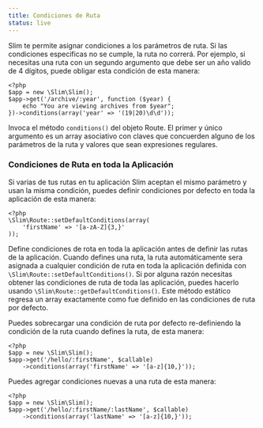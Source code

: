 ```yaml
---
title: Condiciones de Ruta
status: live
---
```


Slim te permite asignar condiciones a los parámetros de ruta. Si las condiciones especificas no se cumple, la ruta 
no correrá. Por ejemplo, si necesitas una ruta con un segundo argumento que debe ser un año valido de 4 dígitos, 
puede obligar esta condición de esta manera:

    <?php
    $app = new \Slim\Slim();
    $app->get('/archive/:year', function ($year) {
        echo "You are viewing archives from $year";
    })->conditions(array('year' => '(19|20)\d\d'));

Invoca el método `conditions()` del objeto Route. El primer y único argumento es un array asociativo con claves 
que concuerden alguno de los parámetros de la ruta y valores que sean expresiones regulares.

### Condiciones de Ruta en toda la Aplicación

Si varias de tus rutas en tu aplicación Slim aceptan el mismo parámetro y usan la misma condición, puedes definir 
condiciones por defecto en toda la aplicación de esta manera:

    <?php
    \Slim\Route::setDefaultConditions(array(
        'firstName' => '[a-zA-Z]{3,}'
    ));

Define condiciones de rota en toda la aplicación antes de definir las rutas de la aplicación. Cuando defines una 
ruta, la ruta automáticamente sera asignada a cualquier condición de ruta en toda la aplicación definida con 
`\Slim\Route::setDefaultConditions()`. Si por alguna razón necesitas obtener las condiciones de ruta de toda las 
aplicación, puedes hacerlo usando `\Slim\Route::getDefaultConditions()`. Este método estático regresa un array 
exactamente como fue definido en las condiciones de ruta por defecto.

Puedes sobrecargar una condición de ruta por defecto re-definiendo la condición de la ruta cuando defines la ruta, 
de esta manera:

    <?php
    $app = new \Slim\Slim();
    $app->get('/hello/:firstName', $callable)
        ->conditions(array('firstName' => '[a-z]{10,}'));

Puedes agregar condiciones nuevas a una ruta de esta manera:

    <?php
    $app = new \Slim\Slim();
    $app->get('/hello/:firstName/:lastName', $callable)
        ->conditions(array('lastName' => '[a-z]{10,}'));
